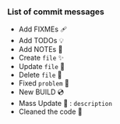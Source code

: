 ### List of commit messages

- Add FIXMEs 🩹
- Add TODOs 💡
- Add NOTEs 📝
- Create `file` ✨
- Update `file` 🔨
- Delete `file` 🔫
- Fixed `problem` 🔮
- New BUILD 💿
- Mass Update 🎳 : `description`
- Cleaned the code 🚿